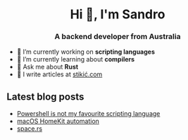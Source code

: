 <h1 align="center">Hi 👋, I'm Sandro</h1>
<h3 align="center">A backend developer from Australia</h3>

- 🔭 I’m currently working on **scripting languages**
- 🌱 I’m currently learning about **compilers**
- 💬 Ask me about **Rust**
- 📝 I write articles at [stikić.com](https://stikić.com)

## Latest blog posts

<!-- BLOG-POST-LIST:START -->
- [Powershell is not my favourite scripting language](https://stikić.com/powershell-is-not-my-favourite-scripting-language/)
- [macOS HomeKit automation](https://stikić.com/macos-homekit-automation/)
- [space.rs](https://stikić.com/space-rs/)
<!-- BLOG-POST-LIST:END -->
